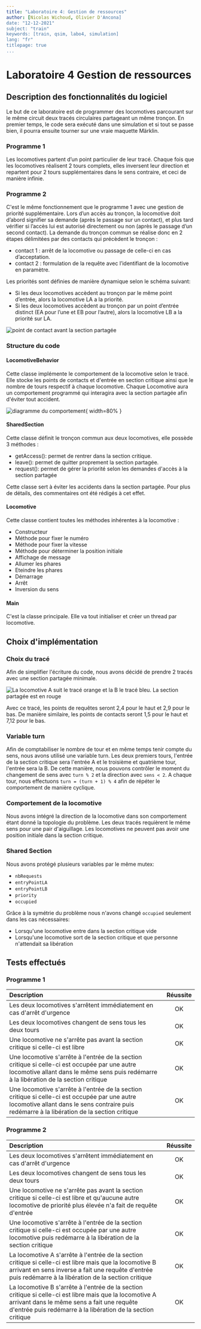 ```yaml
---
title: "Laboratoire 4: Gestion de ressources"
author: [Nicolas Wichoud, Olivier D'Ancona]
date: "12-12-2021"
subject: "train"
keywords: [train, qsim, labo4, simulation]
lang: "fr"
titlepage: true
...
```


# Laboratoire 4 Gestion de ressources

## Description des fonctionnalités du logiciel

Le but de ce laboratoire est de programmer des locomotives parcourant sur le même circuit deux tracés circulaires partageant un même tronçon. En premier temps, le code sera exécuté dans une simulation et si tout se passe bien, il pourra ensuite tourner sur une vraie maquette Märklin. 

### Programme 1 

Les locomotives partent d’un point particulier de leur tracé. Chaque fois que les locomotives réalisent 2 tours complets, elles inversent leur direction et repartent pour 2 tours supplémentaires dans le sens contraire, et ceci de manière infinie.

### Programme 2

C'est le même fonctionnement que le programme 1 avec une gestion de priorité supplémentaire. Lors d’un accès au tronçon, la locomotive doit d’abord signifier sa demande (après le passage sur un contact), et plus tard vérifier si l’accès lui est autorisé directement ou non (après le passage d’un second contact). La demande du tronçon commun se réalise donc en 2 étapes délimitées par des contacts qui précèdent le tronçon :

- contact 1 : arrêt de la locomotive ou passage de celle-ci en cas d’acceptation.
- contact 2 : formulation de la requête avec l’identifiant de la locomotive en paramètre.

Les priorités sont définies de manière dynamique selon le schéma suivant:

- Si les deux locomotives accèdent au tronçon par le même point d’entrée, alors la locomotive LA a la priorité.
- Si les deux locomotives accèdent au tronçon par un point d’entrée distinct (EA pour l’une et EB pour l’autre), alors la locomotive LB a la priorité sur LA.

![point de contact avant la section partagée](tracé.png)

### Structure du code

#### LocomotiveBehavior

Cette classe implémente le comportement de la locomotive selon le tracé. Elle stocke les points de contacts et d'entrée en section critique ainsi que le nombre de tours respectif à chaque locomotive. Chaque Locomotive aura un comportement programmé qui interagira avec la section partagée afin d'éviter tout accident. 

![diagramme du comportement](loco_behavior.png){ width=80% }

#### SharedSection

Cette classe définit le tronçon commun aux deux locomotives, elle possède 3 méthodes :

- getAccess(): permet de rentrer dans la section critique. 
- leave(): permet de quitter proprement la section partagée.
- request(): permet de gérer la priorité selon les demandes d'accès à la section partagée

Cette classe sert à éviter les accidents dans la section partagée. Pour plus de détails, des commentaires ont été rédigés à cet effet. 

#### Locomotive

Cette classe contient toutes les méthodes inhérentes à la locomotive : 

- Constructeur
- Méthode pour fixer le numéro
- Méthode pour fixer la vitesse
- Méthode pour déterminer la position initiale
- Affichage de message
- Allumer les phares
- Eteindre les phares
- Démarrage
- Arrêt
- Inversion du sens

#### Main

C'est la classe principale. Elle va tout initialiser et créer un thread par locomotive.

## Choix d'implémentation

### Choix du tracé

Afin de simplifier l'écriture du code, nous avons décidé de prendre 2 tracés avec une section partagée minimale.

![La locomotive A suit le tracé orange et la B le tracé bleu. La section partagée est en rouge](maquetteB_path.png)

Avec ce tracé, les points de requêtes seront 2,4 pour le haut et 2,9 pour le bas. De manière similaire, les points de contacts seront 1,5 pour le haut et 7,12 pour le bas.

### Variable turn

Afin de comptabiliser le nombre de tour et en même temps tenir compte du sens, nous avons utilisé une variable turn. Les deux premiers tours, l'entrée de la section critique sera l'entrée A et le troisième et quatrième tour, l'entrée sera la B. De cette manière, nous pouvons contrôler le moment du changement de sens avec `turn % 2` et la direction avec `sens < 2`. A chaque tour, nous effectuons `turn = (turn + 1) % 4` afin de répéter le comportement de manière cyclique.

### Comportement de la locomotive

Nous avons intégré la direction de la locomotive dans son comportement étant donné la topologie du problème. Les deux tracés requièrent le même sens pour une pair d'aiguillage. Les locomotives ne peuvent pas avoir une position initiale dans la section critique. 

### Shared Section

Nous avons protégé plusieurs variables par le même mutex: 

- `nbRequests`
- `entryPointLA`
- `entryPointLB`
- `priority`
- `occupied`

Grâce à la symétrie du problème nous n'avons changé `occupied` seulement dans les cas nécessaires:

- Lorsqu'une locomotive entre dans la section critique vide 
- Lorsqu'une locomotive sort de la section critique et que personne n'attendait sa libération


## Tests effectués

### Programme 1

|Description|Réussite|
|:-|:-:|
|Les deux locomotives s'arrêtent immédiatement en cas d'arrêt d'urgence|OK|
|Les deux locomotives changent de sens tous les deux tours|OK|
|Une locomotive ne s'arrête pas avant la section critique si celle-ci est libre|OK|
|Une locomotive s'arrête à l'entrée de la section critique si celle-ci est occupée par une autre locomotive allant dans le même sens puis redémarre à la libération de la section critique|OK|
|Une locomotive s'arrête à l'entrée de la section critique si celle-ci est occupée par une autre locomotive allant dans le sens contraire puis redémarre à la libération de la section critique|OK|

### Programme 2

|Description|Réussite|
|:-|:-:|
|Les deux locomotives s'arrêtent immédiatement en cas d'arrêt d'urgence|OK|
|Les deux locomotives changent de sens tous les deux tours|OK|
|Une locomotive ne s'arrête pas avant la section critique si celle-ci est libre et qu'aucune autre locomotive de priorité plus élevée n'a fait de requête d'entrée|OK|
|Une locomotive s'arrête à l'entrée de la section critique si celle-ci est occupée par une autre locomotive puis redémarre à la libération de la section critique|OK|
|La locomotive A s'arrête à l'entrée de la section critique si celle-ci est libre mais que la locomotive B arrivant en sens inverse a fait une requête d'entrée puis redémarre à la libération de la section critique|OK|
|La locomotive B s'arrête à l'entrée de la section critique si celle-ci est libre mais que la locomotive A arrivant dans le même sens a fait une requête d'entrée puis redémarre à la libération de la section critique|OK|